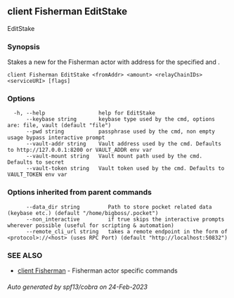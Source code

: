## client Fisherman EditStake

EditStake <fromAddr> <amount> <relayChainIDs> <serviceURI>

### Synopsis

Stakes a new <amount> for the Fisherman actor with address <fromAddr> for the specified <relayChainIDs> and <serviceURI>.

```
client Fisherman EditStake <fromAddr> <amount> <relayChainIDs> <serviceURI> [flags]
```

### Options

```
  -h, --help                 help for EditStake
      --keybase string       keybase type used by the cmd, options are: file, vault (default "file")
      --pwd string           passphrase used by the cmd, non empty usage bypass interactive prompt
      --vault-addr string    Vault address used by the cmd. Defaults to http://127.0.0.1:8200 or VAULT_ADDR env var
      --vault-mount string   Vault mount path used by the cmd. Defaults to secret
      --vault-token string   Vault token used by the cmd. Defaults to VAULT_TOKEN env var
```

### Options inherited from parent commands

```
      --data_dir string         Path to store pocket related data (keybase etc.) (default "/home/bigboss/.pocket")
      --non_interactive         if true skips the interactive prompts wherever possible (useful for scripting & automation)
      --remote_cli_url string   takes a remote endpoint in the form of <protocol>://<host> (uses RPC Port) (default "http://localhost:50832")
```

### SEE ALSO

* [client Fisherman](client_Fisherman.md)	 - Fisherman actor specific commands

###### Auto generated by spf13/cobra on 24-Feb-2023

